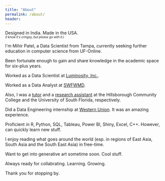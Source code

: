 ```yaml
---
title: "About"
permalink: /about/
header:
---
```

Designed in India. Made in the USA.\
<sup><sup>*(I know it's cringey, but please go with it.)*</sup></sup>

I'm Mihir Patel, a Data Scientist from Tampa, currently seeking further education in computer science from UF-Online.

Been fortunate enough to gain and share knowledge in the academic space for six-plus years.

Worked as a Data Scientist at [Luminosity, Inc.](http://luminosity-solutions.com/).

Worked as a Data Analyst at [SWFWMD](https://www.swfwmd.state.fl.us/).

Also, I was a [tutor](https://www.hccfl.edu/support-services/academic-success-centers) and a [research assistant](https://lonihagen.wordpress.com/) at the Hillsborough Community College and the University of South Florida, respectively.

Did a Data Engineering internship at [Western Union](https://www.westernunion.com/us/en/home.html). It was an amazing experience.

Proficient in R, Python, SQL, Tableau, Power BI, Shiny, Excel, C++. However, can quickly learn new stuff.

I enjoy reading what goes around the world (esp. in regions of East Asia, South Asia and the South East Asia) in free-time. 

Want to get into generative art sometime soon. Cool stuff. 

Always ready for collabrating. Learning. Growing. 

Thank you for stopping by.
